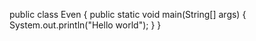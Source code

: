 public class Even
{
	public static void main(String[] args)
	{
         System.out.println("Hello world");
}
}
